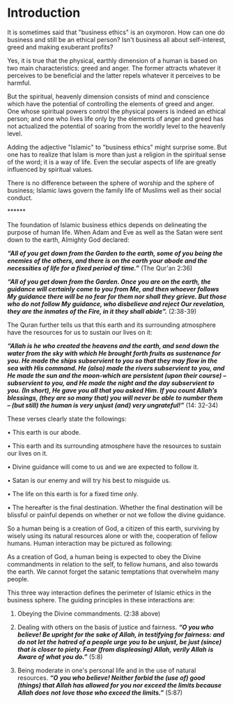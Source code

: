 Introduction
============

It is sometimes said that "business ethics" is an oxymoron. How can one
do business and still be an ethical person? Isn't business all about
self-interest, greed and making exuberant profits?

Yes, it is true that the physical, earthly dimension of a human is based
on two main characteristics: greed and anger. The former attracts
whatever it perceives to be beneficial and the latter repels whatever it
perceives to be harmful.

But the spiritual, heavenly dimension consists of mind and conscience
which have the potential of controlling the elements of greed and anger.
One whose spiritual powers control the physical powers is indeed an
ethical person; and one who lives life only by the elements of anger and
greed has not actualized the potential of soaring from the worldly level
to the heavenly level.

Adding the adjective "Islamic" to "business ethics" might surprise some.
But one has to realize that Islam is more than just a religion in the
spiritual sense of the word; it is a way of life. Even the secular
aspects of life are greatly influenced by spiritual values.

There is no difference between the sphere of worship and the sphere of
business; Islamic laws govern the family life of Muslims well as their
social conduct.

\*\*\*\*\*\*

The foundation of Islamic business ethics depends on delineating the
purpose of human life. When Adam and Eve as well as the Satan were sent
down to the earth, Almighty God declared:

***“All of you get down from the Garden to the earth, some of you being
the enemies of the others, and there is on the earth your abode and the
necessities of life for a fixed period of time.”*** (The Qur'an 2:36)

***“All of you get down from the Garden. Once you are on the earth, the
guidance will certainly come to you from Me, and then whoever follows My
guidance there will be no fear for them nor shall they grieve. But those
who do not follow My guidance, who disbelieve and reject Our revelation,
they are the inmates of the Fire, in it they shall abide”.*** (2:38-39)

The Quran further tells us that this earth and its surrounding
atmosphere have the resources for us to sustain our lives on it:

***“Allah is he who created the heavens and the earth, and send down the
water from the sky with which He brought forth fruits as sustenance for
you. He made the ships subservient to you so that they may flow in the
sea with His command. He (also) made the rivers subservient to you, and
He made the sun and the moon-which are persistent (upon their course) –
subservient to you, and He made the night and the day subservient to
you. (In short), He gave you all that you asked Him. If you count
Allah’s blessings, (they are so many that) you will never be able to
number them – (but still) the human is very unjust (and) very
ungrateful!”*** (14: 32-34)

These verses clearly state the followings:

• This earth is our abode.

• This earth and its surrounding atmosphere have the resources to
sustain our lives on it.

• Divine guidance will come to us and we are expected to follow it.

• Satan is our enemy and will try his best to misguide us.

• The life on this earth is for a fixed time only.

• The hereafter is the final destination. Whether the final destination
will be blissful or painful depends on whether or not we follow the
divine guidance.

So a human being is a creation of God, a citizen of this earth,
surviving by wisely using its natural resources alone or with the,
cooperation of fellow humans. Human interaction may be pictured as
following:

As a creation of God, a human being is expected to obey the Divine
commandments in relation to the self, to fellow humans, and also towards
the earth. We cannot forget the satanic temptations that overwhelm many
people.

This three way interaction defines the perimeter of Islamic ethics in
the business sphere. The guiding principles in these interactions are:

1. Obeying the Divine commandments. (2:38 above)

2. Dealing with others on the basis of justice and fairness. ***“O you
who believe! Be upright for the sake of Allah, in testifying for
fairness: and do not let the hatred of a people urge you to be unjust,
be just (since) that is closer to piety. Fear (from displeasing) Allah,
verily Allah*** ***is*** ***Aware of what you do.”*** (5:8)

3. Being moderate in one's personal life and in the use of natural
resources. ***“O*** ***you who believe! Neither forbid the (use of) good
(things) that Allah has allowed for you nor exceed the limits because
Allah does*** ***not*** ***love those who exceed the limits.”*** (5:87)


